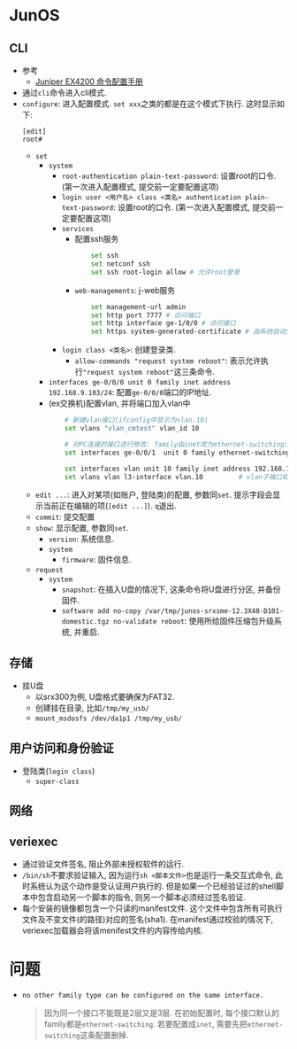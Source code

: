 # JunOS
## CLI
* 参考
    * [Juniper EX4200 命令配置手册](https://cnblogs.com/chenfuhai/p/14683296.html)
* 通过`cli`命令进入cli模式. 
* `configure`: 进入配置模式. `set xxx`之类的都是在这个模式下执行. 这时显示如下: 
    ```
    [edit]
    root# 
    ```
    * `set`
        * `system`
            * `root-authentication plain-text-password`: 设置root的口令. (第一次进入配置模式, 提交前一定要配置这项)
            * `login user <用户名> class <类名> authentication plain-text-password`: 设置root的口令. (第一次进入配置模式, 提交前一定要配置这项)
            * `services`
                * 配置ssh服务
                    ```sh
                        set ssh
                        set netconf ssh
                        set ssh root-login allow # 允许root登录
                    ```
                * `web-managements`: j-web服务
                    ```sh
                        set management-url admin
                        set http port 7777 # 访问端口
                        set http interface ge-1/0/0 # 访问接口
                        set https system-generated-certificate # 由系统自动生成X.509证书
                    ```
            * `login class <类名>`: 创建登录类. 
                * `allow-commands "request system reboot"`: 表示允许执行`"request system reboot"`这三条命令. 
        * `interfaces ge-0/0/0 unit 0 family inet address 192.168.9.103/24`: 配置`ge-0/0/0`端口的IP地址. 
        * (ex交换机)配置vlan, 并将端口加入vlan中
            ```sh
                # 新建vlan接口(ifconfig中显示为vlan.10)
                set vlans "vlan_cmtest" vlan_id 10

                # 对PC连接的接口进行修改: family由inet改为ethernet-switching; 将其加入id为10的vlan
                set interfaces ge-0/0/1  unit 0 family ethernet-switching port-mode access vlan members 10

                set interfaces vlan unit 10 family inet address 192.168.1.1/24 # 给vlan.10接口设置网段
                set vlans vlan l3-interface vlan.10         # vlan子端口和VLAN对应起来
            ```
    * `edit ...`: 进入对某项(如账户, 登陆类)的配置, 参数同`set`. 提示字段会显示当前正在编辑的项(`[edit ...]`). `q`退出. 
    * `commit`: 提交配置
    * `show`: 显示配置, 参数同`set`. 
        * `version`: 系统信息. 
        * `system`
            * `firmware`: 固件信息. 
    * `request`
        * `system`
            * `snapshot`: 在插入U盘的情况下, 这条命令将U盘进行分区, 并备份固件. 
            * `software add no-copy /var/tmp/junos-srxsme-12.3X48-D101-domestic.tgz no-validate reboot`: 使用所给固件压缩包升级系统, 并重启. 

## 存储
* 挂U盘
    * 以srx300为例, U盘格式要确保为FAT32. 
    * 创建挂在目录, 比如`/tmp/my_usb/`
    * `mount_msdosfs /dev/da1p1 /tmp/my_usb/`


## 用户访问和身份验证
* 登陆类(`login class`)
    * `super-class`

## 网络

## veriexec
* 通过验证文件签名, 阻止外部未授权软件的运行. 
* `/bin/sh`不要求验证输入, 因为运行`sh <脚本文件>`也是运行一条交互式命令, 此时系统认为这个动作是受认证用户执行的. 但是如果一个已经验证过的shell脚本中包含启动另一个脚本的指令, 则另一个脚本必须经过签名验证. 
* 每个安装的镜像都包含一个只读的manifest文件. 这个文件中包含所有可执行文件及不变文件(的路径)对应的签名(sha1). 在manifest通过校验的情况下, veriexec加载器会将该menifest文件的内容传给内核. 

# 问题
* `no other family type can be configured on the same interface.`
    > 因为同一个接口不能既是2层又是3层. 在初始配置时, 每个接口默认的family都是`ethernet-switching`. 若要配置成`inet`, 需要先把`ethernet-switching`这条配置删掉. 
